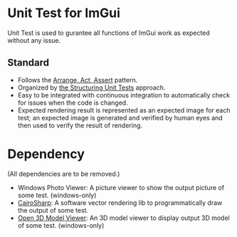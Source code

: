 Unit Test for ImGui
===================

Unit Test is used to gurantee all functions of ImGui work as expected without any issue.

## Standard
* Follows the [Arrange, Act, Assert](http://wiki.c2.com/?ArrangeActAssert) pattern.
* Organized by [the Structuring Unit Tests](http://haacked.com/archive/2012/01/02/structuring-unit-tests.aspx/) approach.
* Easy to be integrated with continuous integration to automatically check for issues when the code is changed.
* Expected rendering result is represented as an expected image for each test; an expected image is generated and verified by human eyes and then used to verify the result of rendering.

# Dependency

(All dependencies are to be removed.)

* Windows Photo Viewer: A picture viewer to show the output picture of some test. (windows-only)
* [CairoSharp](https://github.com/zwcloud/CairoSharp): A software vector rendering lib to programmatically draw the output of some test.
* [Open 3D Model Viewer](https://github.com/acgessler/open3mod): An 3D model viewer to display output 3D model of some test. (windows-only)
